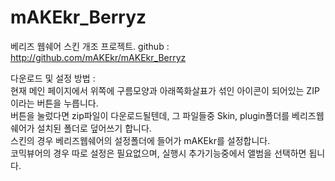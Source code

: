 mAKEkr_Berryz
=============

베리즈 웹쉐어 스킨 개조 프로젝트.
github : http://github.com/mAKEkr/mAKEkr_Berryz

다운로드 및 설정 방법 :  
현재 메인 페이지에서 위쪽에 구름모양과 아래쪽화살표가 섞인 아이콘이 되어있는 ZIP이라는 버튼을 누릅니다.  
버튼을 눌렀다면 zip파일이 다운로드될텐데, 그 파일들중 Skin, plugin폴더를 베리즈웹쉐어가 설치된 폴더로 덮어쓰기 합니다.  
스킨의 경우 베리즈웹쉐어의 설정폴더에 들어가 mAKEkr를 설정합니다.  
코믹뷰어의 경우 따로 설정은 필요없으며, 실행시 추가기능중에서 앨범을 선택하면 됩니다.  
